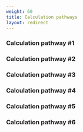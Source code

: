 ```yaml
---
weight: 60
title: Calculation pathways
layout: redirect
---
```


### Calculation pathway #1

### Calculation pathway #2

### Calculation pathway #3

### Calculation pathway #4

### Calculation pathway #5

### Calculation pathway #6

